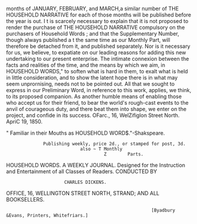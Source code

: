 months of JANUARY,       FEBRUARY,    and MARCH,a similar number of THE
HOUSEHOLD      NARRATIVE   for each of those months will be published before
the year is out.
   I t is scarcely necessary to explain that it is not proposed to render the
purchase of THE HOUSEHOLD         NARRATIVE  compulsory on the purchasers of
Household Words ; and that the Supplementary Number, though always
published a t the same time as our Monthly Part, will therefore be detached
from it, and published separately.
   Nor is it necessary for us, we believe, to expatiate on our leading reasons
for adding this new undertaking to our present enterprise. The intimate
connexion between the facts and realities of the time, and the means by
which we aim, in HOUSEHOLD WORDS," to soften what is hard in
them, to exalt what is held in little consideration, and to show the latent
hope there is in what may seem unprornising, needs not to be pointed out.
All that we sought to express in our Preliminary Word, in reference to
this work, applies, we think, to its proposed companion. As another
humble means of enabling those who accept us for their friend, to bear
the world's rough-cast events to the anvil of courageous duty, and there
beat them into shape, we enter on the project, and confide in its success.
  OFarc., 16, WelZifiglon Street North.
           ApriC 19, 1850.




  "   Familiar in their Mouths as HOUSEHOLD WORD$."-Shakspeare.

                  Publishing weekly, price 2d., or stamped for post, 3d.
                                also ~ T Monthly
                                         Z        Parts.


HOUSEHOLD WORDS.
                               A WEEKLY JOURNAL.
    Designed for the Instruction and Entertainment of all
                      Classes of Readers.
                                          CONDUCTED BY

                          CHARLES DICKENS.
  OFFICE, 16, WELLINGTON            STREET   NORTH,   STRAND; AND ALL BOOKSELLERS.

                                                           [Byadbury &Evans, Printers, Whitefriars.]
